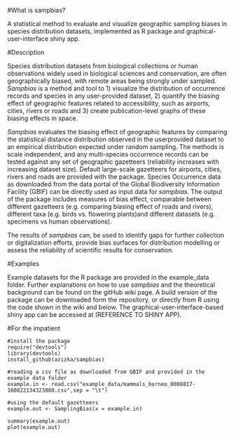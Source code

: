 #What is sampbias?

A statistical method to evaluate and visualize geographic sampling biases in species distribution datasets, implemented as R package and graphical-user-interface shiny app.

#Description

Species distribution datasets from biological collections or human observations widely used in biological sciences and conservation, are often geographically biased, with remote areas being strongly under sampled. *Sampbias* is a method and tool to 1) visualize the distribution of occurrence records and species in any user-provided dataset, 2) quantify the biasing effect of geographic features related to accessibility, such as airports, cities, rivers or roads and 3) create publication-level graphs of these biasing effects in space.

*Sampbias* evaluates the biasing effect of geographic features by comparing the statistical distance distribution observed in the userprovided dataset to an empirical distribution expected under random sampling. The methods is scale independent, and any multi-species occurrence records can be tested against any set of geographic gazetteers (reliability increases with increasing dataset size). Default large-scale gazetteers for airports, cities, rivers and roads are provided with the package. Species Occurrence data as downloaded from the data portal of the Global Biodiversity Information Facility (GBIF) can be directly used as input data for *sampbias*. The output of the package includes measures of bias effect, comparable between different gazetteers (e.g. comparing biasing effect of roads and rivers), different taxa (e.g. birds vs. flowering plants)and different datasets (e.g. specimens vs human observations).

The results of *sampbias* can, be used to identify gaps for further collection or digitalization efforts, provide bias surfaces for distribution modelling or assess the reliability of scientific results for conservation.

#Examples

Example datasets for the R package are provided in the example_data folder. Further explanations on how to use *sampbias* and the theoretical background can be found on the gitHub wiki page. A build version of the package can be downloaded form the repository, or directly from R using the code shown in the wiki and below. The graphical-user-interface-based shiny app can be accessed at (REFERENCE TO SHINY APP).


#For the impatient

```{r}
#install the package
require("devtools")
library(devtools)
install_github(azizka/sampbias)

#reading a csv file as downloaded from GBIF and provided in the example data folder
example.in <- read.csv("example_data/mammals_borneo_0008817-160822134323880.csv",sep = "\t")

#using the default gazetteers
example.out <- SamplingBias(x = example.in)

summary(example.out)
plot(example.out)

```


